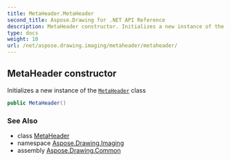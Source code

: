 ```yaml
---
title: MetaHeader.MetaHeader
second_title: Aspose.Drawing for .NET API Reference
description: MetaHeader constructor. Initializes a new instance of the MetaHeader class
type: docs
weight: 10
url: /net/aspose.drawing.imaging/metaheader/metaheader/
---
```

## MetaHeader constructor

Initializes a new instance of the [`MetaHeader`](../) class

```csharp
public MetaHeader()
```

### See Also

* class [MetaHeader](../)
* namespace [Aspose.Drawing.Imaging](../../metaheader/)
* assembly [Aspose.Drawing.Common](../../../)


